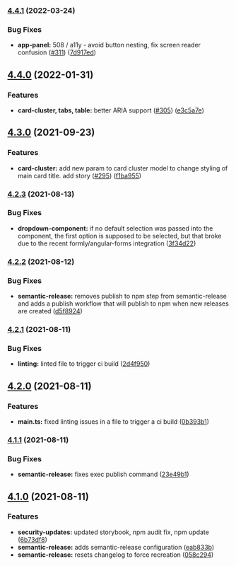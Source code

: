### [4.4.1](https://github.com/Bellese/angular-design-system/compare/v4.4.0...v4.4.1) (2022-03-24)


### Bug Fixes

* **app-panel:**  508 / a11y - avoid button nesting, fix screen reader confusion ([#311](https://github.com/Bellese/angular-design-system/issues/311)) ([7d917ed](https://github.com/Bellese/angular-design-system/commit/7d917eda66c8e8b2456869bcd7db8ac44f7aff6f))

## [4.4.0](https://github.com/Bellese/angular-design-system/compare/v4.3.0...v4.4.0) (2022-01-31)


### Features

* **card-cluster, tabs, table:** better ARIA support ([#305](https://github.com/Bellese/angular-design-system/issues/305)) ([e3c5a7e](https://github.com/Bellese/angular-design-system/commit/e3c5a7e35ded8d33c47250ac2e019517dceae63e))

## [4.3.0](https://github.com/Bellese/angular-design-system/compare/v4.2.3...v4.3.0) (2021-09-23)


### Features

* **card-cluster:** add new param to card cluster model to change styling of main card title. add story ([#295](https://github.com/Bellese/angular-design-system/issues/295)) ([f1ba955](https://github.com/Bellese/angular-design-system/commit/f1ba95561db9f7368be59522eccfcb9436aa4379))

### [4.2.3](https://github.com/Bellese/angular-design-system/compare/v4.2.2...v4.2.3) (2021-08-13)


### Bug Fixes

* **dropdown-component:** if no default selection was passed into the component, the first option is supposed to be selected, but that broke due to the recent formly/angular-forms integration ([3f34d22](https://github.com/Bellese/angular-design-system/commit/3f34d22433b44118f2dd73b83d8480ee23decb8f))

### [4.2.2](https://github.com/Bellese/angular-design-system/compare/v4.2.1...v4.2.2) (2021-08-12)


### Bug Fixes

* **semantic-release:** removes publish to npm step from semantic-release and adds a publish workflow that will publish to npm when new releases are created ([d5f8924](https://github.com/Bellese/angular-design-system/commit/d5f8924800ec40df17b677effaba8f15c5b855db))

### [4.2.1](https://github.com/Bellese/angular-design-system/compare/v4.2.0...v4.2.1) (2021-08-11)


### Bug Fixes

* **linting:** linted file to trigger ci build ([2d4f950](https://github.com/Bellese/angular-design-system/commit/2d4f950eb8b8dc6e773542454a7ab25dc199c856))

## [4.2.0](https://github.com/Bellese/angular-design-system/compare/v4.1.1...v4.2.0) (2021-08-11)


### Features

* **main.ts:** fixed linting issues in a file to trigger a ci build ([0b393b1](https://github.com/Bellese/angular-design-system/commit/0b393b1f9ff0bb775f1b6b8f86279e98b248e1f6))

### [4.1.1](https://github.com/Bellese/angular-design-system/compare/v4.1.0...v4.1.1) (2021-08-11)


### Bug Fixes

* **semantic-release:** fixes exec publish command ([23e49b1](https://github.com/Bellese/angular-design-system/commit/23e49b19ed59fb1fc426307b216e9bf9bd1a8fdb))

## [4.1.0](https://github.com/Bellese/angular-design-system/compare/v4.0.9...v4.1.0) (2021-08-11)


### Features

* **security-updates:** updated storybook, npm audit fix, npm update ([6b73df8](https://github.com/Bellese/angular-design-system/commit/6b73df8c648b25263d173c5140b638e9cd8920e7))
* **semantic-release:** adds semantic-release configuration ([eab833b](https://github.com/Bellese/angular-design-system/commit/eab833b13c29a200a4aaa867a0b801dbe9428527))
* **semantic-release:** resets changelog to force recreation ([058c294](https://github.com/Bellese/angular-design-system/commit/058c294114c1f18073a7f6ecb8a5a750b18a217f))
